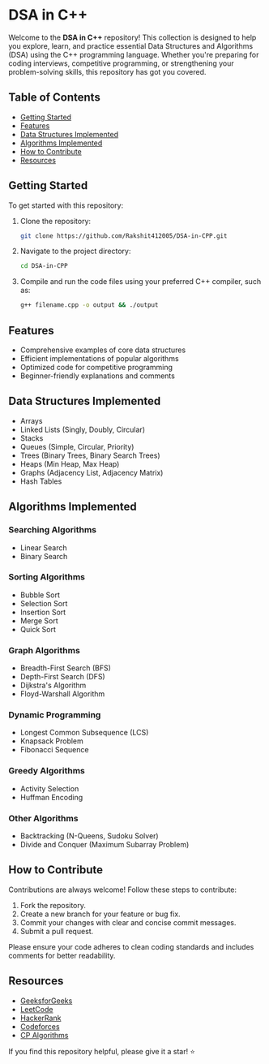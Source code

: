 # DSA in C++

Welcome to the **DSA in C++** repository! This collection is designed to help you explore, learn, and practice essential Data Structures and Algorithms (DSA) using the C++ programming language. Whether you're preparing for coding interviews, competitive programming, or strengthening your problem-solving skills, this repository has got you covered.

## Table of Contents

- [Getting Started](#getting-started)
- [Features](#features)
- [Data Structures Implemented](#data-structures-implemented)
- [Algorithms Implemented](#algorithms-implemented)
- [How to Contribute](#how-to-contribute)
- [Resources](#resources)

## Getting Started

To get started with this repository:

1. Clone the repository:
   ```bash
   git clone https://github.com/Rakshit412005/DSA-in-CPP.git
   ```
2. Navigate to the project directory:
   ```bash
   cd DSA-in-CPP
   ```
3. Compile and run the code files using your preferred C++ compiler, such as:
   ```bash
   g++ filename.cpp -o output && ./output
   ```

## Features

- Comprehensive examples of core data structures
- Efficient implementations of popular algorithms
- Optimized code for competitive programming
- Beginner-friendly explanations and comments

## Data Structures Implemented

- Arrays
- Linked Lists (Singly, Doubly, Circular)
- Stacks
- Queues (Simple, Circular, Priority)
- Trees (Binary Trees, Binary Search Trees)
- Heaps (Min Heap, Max Heap)
- Graphs (Adjacency List, Adjacency Matrix)
- Hash Tables

## Algorithms Implemented

### Searching Algorithms
- Linear Search
- Binary Search

### Sorting Algorithms
- Bubble Sort
- Selection Sort
- Insertion Sort
- Merge Sort
- Quick Sort

### Graph Algorithms
- Breadth-First Search (BFS)
- Depth-First Search (DFS)
- Dijkstra's Algorithm
- Floyd-Warshall Algorithm

### Dynamic Programming
- Longest Common Subsequence (LCS)
- Knapsack Problem
- Fibonacci Sequence

### Greedy Algorithms
- Activity Selection
- Huffman Encoding

### Other Algorithms
- Backtracking (N-Queens, Sudoku Solver)
- Divide and Conquer (Maximum Subarray Problem)

## How to Contribute

Contributions are always welcome! Follow these steps to contribute:

1. Fork the repository.
2. Create a new branch for your feature or bug fix.
3. Commit your changes with clear and concise commit messages.
4. Submit a pull request.

Please ensure your code adheres to clean coding standards and includes comments for better readability.

## Resources

- [GeeksforGeeks](https://www.geeksforgeeks.org/)
- [LeetCode](https://leetcode.com/)
- [HackerRank](https://www.hackerrank.com/)
- [Codeforces](https://codeforces.com/)
- [CP Algorithms](https://cp-algorithms.com/)



If you find this repository helpful, please give it a star! :star:
